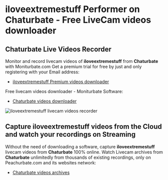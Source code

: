 # iloveextremestuff Performer on Chaturbate - Free LiveCam videos downloader

## Chaturbate Live Videos Recorder

Monitor and record livecam videos of **iloveextremestuff** from **Chaturbate** with Moniturbate.com
Get a premium trial for free by just and only registering with your Email address:
* [iloveextremestuff Premium videos downloader](https://moniturbate.com/request-demo-licence-key.html)

Free livecam videos downloader - Moniturbate Software:
* [Chaturbate videos downloader](https://moniturbate.com/moniturbate-download-software.html)

![iloveextremestuff livecam videos recorder](https://peachurnet.com/templates/moniturbate-software.png)


## Capture iloveextremestuff videos from the Cloud and watch your recordings on Streaming

Without the need of downloading a software, capture **iloveextremestuff** livecam videos from **Chaturbate** 100% online.
Watch Livecam archives from **Chaturbate** unlimitedly from thousands of existing recordings, only on Peachurbate.com and its websites network:
* [Chaturbate videos archives](https://peachurnet.com/)